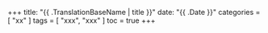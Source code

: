 +++
title: "{{ .TranslationBaseName | title }}"
date: "{{ .Date }}"
categories = [
    "xx"
]
tags = [
    "xxx",
    "xxx"
]
toc = true
+++